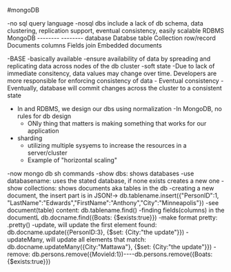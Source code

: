 #mongoDB

-no sql query language
-nosql dbs include a lack of db schema, data clustering, replication support, eventual consistency, easily scalable
    RDBMS           MongoDB
    --------        --------
    database        Databse
    table           Collection
    row/record      Documents
    columns         Fields
    join            Embedded documents


-BASE
    -basically available
        -ensure availability of data by spreading and replicating data across nodes of the db cluster
    -soft state
        -Due to lack of immediate consitency, data values may change over time. Developers are more 
         responsible for enforcing consistency of data
    - Eventual consistency
        - Eventually, database will commit changes across the cluster to a consistent state

- In and RDBMS, we design our dbs using normalization
-In MongoDB, no rules for db design
    - ONly thing that matters is making something that works for our application
- sharding
    - utilizing multiple sysyems to increase the resources in a server/cluster
    - Example of "horizontal scaling"

-now mongo db sh commands
    -show dbs: shows databases
    -use databasename: uses the stated database, if none exists creates a new one
    -show collections: shows documents aka tables in the db
    -creating a new document, the insert part is in JSON!-> db.tablename.insert({"PersonID":1, "LastName":"Edwards","FirstName":"Anthony","City":"Minneapolis"})
    -see document(table) content: db.tablename.find()
    -finding fields(columns) in the documentL db.docname.find({Boats: {$exists:true}})
    -make format pretty: .pretty()
    -update, will update the first element found: db.docname.update({PersonID:3}, {$set: {City:"the update"}})
    -updateMany, will update all elements that match: db.docname.updateMany({City:"Mattawa"}, {$set: {City:"the update"}})
    -remove: db.persons.remove({MovieId:1})----db.persons.remove({Boats:{$exists:true}})